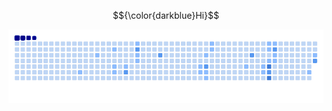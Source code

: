 
$${\color{darkblue}Hi}$$

![snake gif](https://github.com/sreejita-saha/sreejita-saha/blob/output/ocean.gif)



